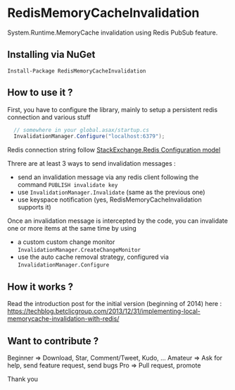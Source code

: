 RedisMemoryCacheInvalidation
============================

System.Runtime.MemoryCache invalidation using Redis PubSub feature.


## Installing via NuGet
```
Install-Package RedisMemoryCacheInvalidation
```


## How to use it ?

First, you have to configure the library, mainly to setup a persistent redis connection and various stuff
```csharp
  // somewhere in your global.asax/startup.cs
  InvalidationManager.Configure("localhost:6379");
```
Redis connection string follow [StackExchange.Redis Configuration model](https://github.com/StackExchange/StackExchange.Redis/blob/master/Docs/Configuration.md)

Threre are at least 3 ways to send invalidation messages :
- send an invalidation message via any redis client following the command `PUBLISH invalidate key`
- use `InvalidationManager.Invalidate` (same as the previous one)
- use keyspace notification (yes, RedisMemoryCacheInvalidation supports it)

Once an invalidation message is intercepted by the code, you can invalidate one or more items at the same time by using
- a custom custom change monitor `InvalidationManager.CreateChangeMonitor`
- use the auto cache removal strategy, configured via `InvalidationManager.Configure`


How it works ?
------------------
Read the introduction post for the initial version (beginning of 2014) here : https://techblog.betclicgroup.com/2013/12/31/implementing-local-memorycache-invalidation-with-redis/

Want to contribute ?
------------------
Beginner => Download, Star, Comment/Tweet, Kudo, ...
Amateur => Ask for help, send feature request, send bugs
Pro => Pull request, promote

Thank you

